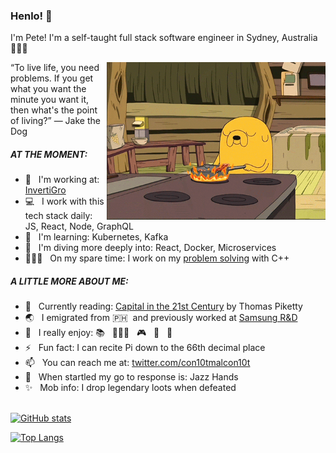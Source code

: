 ### Henlo! 🐶

I'm Pete! I'm a self-taught full stack software engineer in Sydney, Australia 🦘🇦🇺 

<img src="https://github.com/shakespete/shakespete/blob/main/bacon_jake.gif" align="right" width="350" height="auto">

“To live life, you need problems. If you get what you want the minute you want it, then what's the point of living?” ― Jake the Dog

<h5>AT THE MOMENT:</h5>

- 💼 &nbsp;&nbsp;I'm working at: [InvertiGro](https://www.invertigro.com/)<br/>
- 💻 &nbsp;&nbsp;I work with this tech stack daily: JS, React, Node, GraphQL<br/>
- 🌱 &nbsp;&nbsp;I'm learning: Kubernetes, Kafka<br/>
- 🔭 &nbsp;&nbsp;I'm diving more deeply into: React, Docker, Microservices<br/>
- 👨🏻‍💻 &nbsp;&nbsp;On my spare time: I work on my [problem solving](https://www.hackerrank.com/shakespete) with C++<br/>

<h5>A LITTLE MORE ABOUT ME:</h5>

- 📖 &nbsp;&nbsp;Currently reading: [Capital in the 21st Century](https://en.wikipedia.org/wiki/Capital_in_the_Twenty-First_Century) by Thomas Piketty<br/>
- 🌏 &nbsp;&nbsp;I emigrated from 🇵🇭&nbsp;&nbsp;and previously worked at [Samsung R&D](https://research.samsung.com/srph)<br/>
- 🤪 &nbsp;&nbsp;I really enjoy: 📚 &nbsp;&nbsp;🏃🏻‍♂️ &nbsp;&nbsp;🎮 &nbsp;&nbsp;🍣 &nbsp;&nbsp;🍰 <br/>
- ⚡️ &nbsp;&nbsp;Fun fact: I can recite Pi down to the 66th decimal place<br/>
- 📫 &nbsp;&nbsp;You can reach me at: [twitter.com/con10tmalcon10t](twitter.com/con10tmalcon10t)<br/>
- 👻 &nbsp;&nbsp;When startled my go to response is: Jazz Hands<br/>
- ✨ &nbsp;&nbsp;Mob info: I drop legendary loots when defeated<br/><br/>

[![GitHub stats](https://github-readme-stats.vercel.app/api?username=shakespete)](https://github.com/shakespete/github-readme-stats)

[![Top Langs](https://github-readme-stats.vercel.app/api/top-langs/?username=shakespete)](https://github.com/shakespete/github-readme-stats)<br/>

